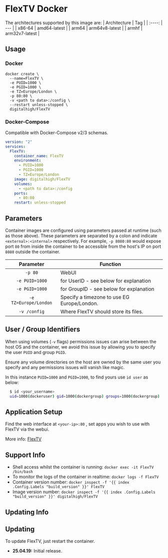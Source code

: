 # FlexTV Docker

The architectures supported by this image are:
| Architecture | Tag |
| :----: | --- |
| x86-64 | amd64-latest |
| arm64 | arm64v8-latest |
| armhf | arm32v7-latest |

## Usage

### Docker

```docker
docker create \
  --name=FlexTV \
  -e PUID=1000 \
  -e PGID=1000 \
  -e TZ=Europe/London \
  -p 80:80 \
  -v <path to data>:/config \
  --restart unless-stopped \
  digitalhigh/FlexTV
```

### Docker-Compose

Compatible with Docker-Compose v2/3 schemas.

```yml
version: "2"
services:
  FlexTV:
    container_name: FlexTV
    environment:
      - PUID=1000
      - PGID=1000
      - TZ=Europe/London
    image: digitalhigh/FlexTV
    volumes:
      - <path to data>:/config
    ports:
      - 80:80
    restart: unless-stopped
```

## Parameters

Container images are configured using parameters passed at runtime (such as those above). These parameters are separated by a colon and indicate `<external>:<internal>` respectively. For example, `-p 8080:80` would expose port `80` from inside the container to be accessible from the host's IP on port `8080` outside the container.

| Parameter | Function |
| :----: | --- |
| `-p 80` | WebUI |
| `-e PUID=1000` | for UserID - see below for explanation |
| `-e PGID=1000` | for GroupID - see below for explanation |
| `-e TZ=Europe/London` | Specify a timezone to use EG Europe/London. |
| `-v /config` | Where FlexTV should store its files. |

## User / Group Identifiers

When using volumes (`-v` flags) permissions issues can arise between the host OS and the container, we avoid this issue by allowing you to specify the user `PUID` and group `PGID`.

Ensure any volume directories on the host are owned by the same user you specify and any permissions issues will vanish like magic.

In this instance `PUID=1000` and `PGID=1000`, to find yours use `id user` as below:

```bash
  $ id <your_username>
  uid=1000(dockeruser) gid=1000(dockergroup) groups=1000(dockergroup)
```

## Application Setup

Find the web interface at `<your-ip>:80` , set apps you wish to use with FlexTV via the webui.

More info: [FlexTV](https://github.com/d8ahazard/FlexTV)

## Support Info

* Shell access whilst the container is running: `docker exec -it FlexTV /bin/bash`
* To monitor the logs of the container in realtime: `docker logs -f FlexTV`
* Container version number:  `docker inspect -f '{{ index .Config.Labels "build_version" }}' FlexTV`
* Image version number: `docker inspect -f '{{ index .Config.Labels "build_version" }}' digitalhigh/FlexTV`

## Updating Info

## Updating

To update FlexTV, just restart the container.

* **25.04.19:** Initial release.
